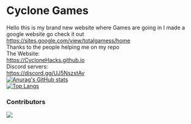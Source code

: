 # Cyclone Games
Hello this is my brand new website where Games are going in
I made a google website go check it out <link>https://sites.google.com/view/totalgamess/home</link>
<br>Thanks to the people helping me on my repo
<br>The Website:
<br><link>https://CycloneHacks.github.io</link>
<br>Discord servers:
<br><link>https://discord.gg/UJ5NszstAv</link>
<br>[![Anurag's GitHub stats](https://github-readme-stats.vercel.app/api?username=CycloneHacks)](https://github.com/anuraghazra/github-readme-stats)
<br>[![Top Langs](https://github-readme-stats.vercel.app/api/top-langs/?username=CycloneHacks)](https://github.com/anuraghazra/github-readme-stats)






### Contributors 
<img src="https://contrib.rocks/image?repo=CycloneHacks/CycloneHacks.github.io" />
